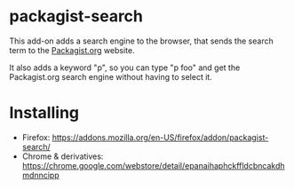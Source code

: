 # packagist-search

This add-on adds a search engine to the browser, that sends the search term to the [Packagist.org](https://packagist.org) website.

It also adds a keyword "p", so you can type "p foo" and get the Packagist.org search engine without having to select it.

# Installing

- Firefox: https://addons.mozilla.org/en-US/firefox/addon/packagist-search/
- Chrome & derivatives: https://chrome.google.com/webstore/detail/epanaihaphckffldcbncakdhmdnncipp
